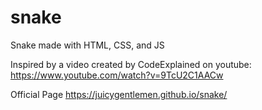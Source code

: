 # snake
Snake made with HTML, CSS, and JS

Inspired by a video created by CodeExplained on youtube:
https://www.youtube.com/watch?v=9TcU2C1AACw

Official Page
https://juicygentlemen.github.io/snake/
